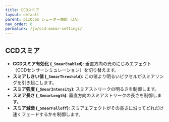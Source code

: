 ```yaml
---
title: CCDスミア
layout: default
parent: pixOcam シェーダー機能 (JA)
nav_order: 6
permalink: /ja/ccd-smear-settings/
---
```


## CCDスミア

*   **CCDスミア有効化 (`_SmearEnabled`)**: 垂直方向の光のにじみエフェクト（CCDセンサーシミュレーション）を切り替えます。
*   **スミアしきい値 (`_SmearThreshold`)**: この値より明るいピクセルがスミアリングを引き起こします。
*   **スミア強度 (`_SmearIntensity`)**: スミアストリークの明るさを制御します。
*   **スミア長さ (`_SmearLength`)**: 垂直方向のスミアストリークの長さを制御します。
*   **スミア減衰 (`_SmearFalloff`)**: スミアエフェクトがその長さに沿ってどれだけ速くフェードするかを制御します。 